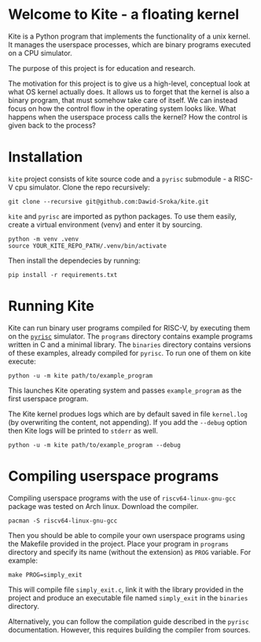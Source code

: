 # Welcome to Kite - a floating kernel

Kite is a Python program that implements the functionality of a unix kernel. It manages the userspace processes, which are binary programs executed on a CPU simulator.

The purpose of this project is for education and research.

The motivation for this project is to give us a high-level, conceptual look at what OS kernel actually does. It allows us to forget that the kernel is also a binary program, that must somehow take care of itself. We can instead focus on how the control flow in the operating system looks like. What happens when the userspace process calls the kernel? How the control is given back to the process?

# Installation

`kite` project consists of kite source code and a `pyrisc` submodule - a RISC-V cpu simulator. Clone the repo recursively:
```
git clone --recursive git@github.com:Dawid-Sroka/kite.git
```
`kite` and `pyrisc` are imported as python packages. To use them easily, create a virtual environment (venv) and enter it by sourcing.
```
python -m venv .venv
source YOUR_KITE_REPO_PATH/.venv/bin/activate
```
Then install the dependecies by running:
```
pip install -r requirements.txt
```

# Running Kite

Kite can run binary user programs compiled for RISC-V, by executing them on the [`pyrisc`](https://github.com/snu-csl/pyrisc) simulator. The `programs` directory contains example programs written in C and a minimal library. The `binaries` directory contains versions of these examples, already compiled for `pyrisc`. To run one of them on kite execute:

```
python -u -m kite path/to/example_program
```
This launches Kite operating system and passes `example_program` as the first userspace program.

The Kite kernel produes logs which are by default saved in file `kernel.log` (by overwriting the content, not appending). If you add the `--debug` option then Kite logs will be printed to `stderr` as well.
```
python -u -m kite path/to/example_program --debug
```

# Compiling userspace programs

Compiling userspace programs with the use of `riscv64-linux-gnu-gcc` package was tested on Arch linux. Download the compiler.
```
pacman -S riscv64-linux-gnu-gcc
```
Then you should be able to compile your own userspace programs using the Makefile provided in the project. Place your program in `programs` directory and specify its name (without the extension) as `PROG` variable. For example:
```
make PROG=simply_exit
```
This will compile file `simply_exit.c`, link it with the library provided in the project and produce an executable file named `simply_exit` in the `binaries` directory.

Alternatively, you can follow the compilation guide described in the `pyrisc` documentation. However, this requires building the compiler from sources.
